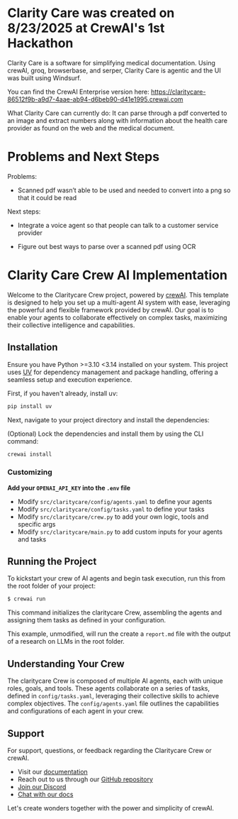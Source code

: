 # Clarity Care was created on 8/23/2025 at CrewAI's 1st Hackathon

Clarity Care is a software for simplifying medical documentation. Using crewAI, groq, browserbase, and serper, Clarity Care is agentic and the UI was built using Windsurf. 

You can find the CrewAI Enterprise version here: https://claritycare-86512f9b-a9d7-4aae-ab94-d6beb90-d41e1995.crewai.com 

What Clarity Care can currently do: It can parse through a pdf converted to an image and extract numbers along with information about the health care provider as found on the web and the medical document. 

# Problems and Next Steps 

Problems:
- Scanned pdf wasn’t able to be used and needed to convert into a png so that it could be read

Next steps: 

- Integrate a voice agent so that people can talk to a customer service provider

- Figure out best ways to parse over a scanned pdf using OCR 


# Clarity Care Crew AI Implementation 

Welcome to the Claritycare Crew project, powered by [crewAI](https://crewai.com). This template is designed to help you set up a multi-agent AI system with ease, leveraging the powerful and flexible framework provided by crewAI. Our goal is to enable your agents to collaborate effectively on complex tasks, maximizing their collective intelligence and capabilities.

## Installation

Ensure you have Python >=3.10 <3.14 installed on your system. This project uses [UV](https://docs.astral.sh/uv/) for dependency management and package handling, offering a seamless setup and execution experience.

First, if you haven't already, install uv:

```bash
pip install uv
```

Next, navigate to your project directory and install the dependencies:

(Optional) Lock the dependencies and install them by using the CLI command:
```bash
crewai install
```
### Customizing

**Add your `OPENAI_API_KEY` into the `.env` file**

- Modify `src/claritycare/config/agents.yaml` to define your agents
- Modify `src/claritycare/config/tasks.yaml` to define your tasks
- Modify `src/claritycare/crew.py` to add your own logic, tools and specific args
- Modify `src/claritycare/main.py` to add custom inputs for your agents and tasks

## Running the Project

To kickstart your crew of AI agents and begin task execution, run this from the root folder of your project:

```bash
$ crewai run
```

This command initializes the claritycare Crew, assembling the agents and assigning them tasks as defined in your configuration.

This example, unmodified, will run the create a `report.md` file with the output of a research on LLMs in the root folder.

## Understanding Your Crew

The claritycare Crew is composed of multiple AI agents, each with unique roles, goals, and tools. These agents collaborate on a series of tasks, defined in `config/tasks.yaml`, leveraging their collective skills to achieve complex objectives. The `config/agents.yaml` file outlines the capabilities and configurations of each agent in your crew.

## Support

For support, questions, or feedback regarding the Claritycare Crew or crewAI.
- Visit our [documentation](https://docs.crewai.com)
- Reach out to us through our [GitHub repository](https://github.com/joaomdmoura/crewai)
- [Join our Discord](https://discord.com/invite/X4JWnZnxPb)
- [Chat with our docs](https://chatg.pt/DWjSBZn)

Let's create wonders together with the power and simplicity of crewAI.
